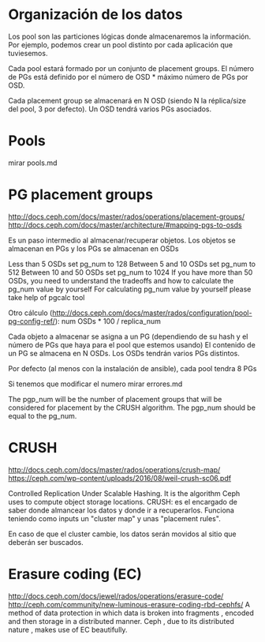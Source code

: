 # Organización de los datos
Los pool son las particiones lógicas donde almacenaremos la información. Por ejemplo, podemos crear un pool distinto por cada aplicación que tuviesemos.

Cada pool estará formado por un conjunto de placement groups. El número de PGs está definido por el número de OSD * máximo número de PGs por OSD.

Cada placement group se almacenará en N OSD (siendo N la réplica/size del pool, 3 por defecto). Un OSD tendrá varios PGs asociados.



# Pools
mirar pools.md



# PG placement groups
http://docs.ceph.com/docs/master/rados/operations/placement-groups/
http://docs.ceph.com/docs/master/architecture/#mapping-pgs-to-osds

Es un paso intermedio al almacenar/recuperar objetos.
Los objetos se almacenan en PGs y los PGs se almacenan en OSDs

Less than 5 OSDs set pg_num to 128
Between 5 and 10 OSDs set pg_num to 512
Between 10 and 50 OSDs set pg_num to 1024
If you have more than 50 OSDs, you need to understand the tradeoffs and how to calculate the pg_num value by yourself
For calculating pg_num value by yourself please take help of pgcalc tool

Otro cálculo (http://docs.ceph.com/docs/master/rados/configuration/pool-pg-config-ref/):
  num OSDs * 100 / replica_num

Cada objeto a almacenar se asigna a un PG (dependiendo de su hash y el número de PGs que haya para el pool que estemos usando)
El contenido de un PG se almacena en N OSDs.
Los OSDs tendrán varios PGs distintos.

Por defecto (al menos con la instalación de ansible), cada pool tendra 8 PGs

Si tenemos que modificar el numero mirar errores.md

The pgp_num will be the number of placement groups that will be considered for placement by the CRUSH algorithm.
The pgp_num should be equal to the pg_num.




# CRUSH
http://docs.ceph.com/docs/master/rados/operations/crush-map/
https://ceph.com/wp-content/uploads/2016/08/weil-crush-sc06.pdf

Controlled Replication Under Scalable Hashing. It is the algorithm Ceph uses to compute object storage locations.
CRUSH: es el encargado de saber donde almancear los datos y donde ir a recuperarlos.
Funciona teniendo como inputs un "cluster map" y unas "placement rules".

En caso de que el cluster cambie, los datos serán movidos al sitio que deberán ser buscados.




# Erasure coding (EC)
http://docs.ceph.com/docs/jewel/rados/operations/erasure-code/
http://ceph.com/community/new-luminous-erasure-coding-rbd-cephfs/<Paste>
A method of data protection in which data is broken into fragments , encoded and then storage in a distributed manner. Ceph , due to its distributed nature , makes use of EC beautifully.



